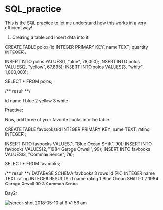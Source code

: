 # SQL_practice

This is the SQL practice to let me understand how this works in a very efficient way! 

1. Creating a table and insert data into it. 

CREATE TABLE polos (id INTEGER PRIMARY KEY, name TEXT, quantity INTEGER);

INSERT INTO polos VALUES(1, "blue", 78,000);
INSERT INTO polos VALUES(2, "yellow", 67,895);
INSERT INTO polos VALUES(3, "white", 1,000,000);

SELECT * 
FROM polos;

/** result **/

id   name
1     blue
2     yellow
3     white



Practive:

Now, add three of your favorite books into the table.

CREATE TABLE favbooks(id INTEGER PRIMARY KEY, name TEXT, rating INTEGER);

INSERT INTO favbooks VALUES(1, "Blue Ocean SHift", 90);
INSERT INTO favbooks VALUES(2, "1984 Geroge Orwell", 99);
INSERT INTO favbooks VALUES(3, "Comman Sence", 76);

SELECT *
FROM favbooks;

/** result **/
DATABASE SCHEMA
favbooks 3 rows
id (PK) INTEGER
name TEXT
rating INTEGER
RESULTS
id	name	rating
1	Blue Ocean SHift	90
2	1984 Geroge Orwell	99
3	Comman Sence


Day2:

![screen shot 2018-05-10 at 6 41 56 am](https://user-images.githubusercontent.com/19642027/39866110-436fb244-541d-11e8-8a86-d56fca7793aa.png)
